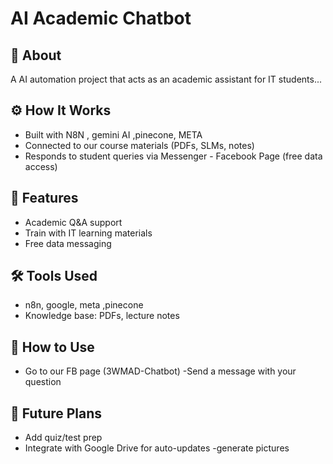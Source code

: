 # AI Academic Chatbot

## 📖 About
A AI automation project that acts as an academic assistant for IT students...

## ⚙️ How It Works
- Built with N8N , gemini AI ,pinecone, META
- Connected to our course materials (PDFs, SLMs, notes)
- Responds to student queries via Messenger - Facebook Page (free data access)

## 🚀 Features
- Academic Q&A support
- Train with IT learning materials
- Free data messaging

## 🛠️ Tools Used
- n8n, google, meta ,pinecone
- Knowledge base: PDFs, lecture notes

## 📌 How to Use
- Go to our FB page (3WMAD-Chatbot)
-Send a message with your question


## 🔮 Future Plans
- Add quiz/test prep
- Integrate with Google Drive for auto-updates
-generate pictures
